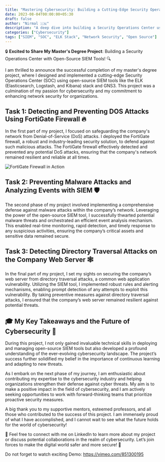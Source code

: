 ```yaml
---
title: "Mastering Cybersecurity: Building a Cutting-Edge Security Operations Center with Open-Source SIEM Tools"
date: 2023-08-04T00:00:00+05:30
draft: false
author: "Nirmal 🇮🇳"
description: "A deep dive into building a Security Operations Center using open-source SIEM tools as part of a master's degree project."
categories: ["Cybersecurity"]
tags: ["SIEM", "SOC", "ELK Stack", "Network Security", "Open Source"]
---
```


🔒 **Excited to Share My Master's Degree Project**: Building a Security Operations Center with Open-Source SIEM Tools! 🔍

I am thrilled to announce the successful completion of my master's degree project, where I designed and implemented a cutting-edge Security Operations Center (SOC) using open-source SIEM tools like the ELK (Elasticsearch, Logstash, and Kibana) stack and GNS3. This project was a culmination of my passion for cybersecurity and my commitment to enhancing network security for organizations.

## Task 1: Detecting and Preventing DOS Attacks Using FortiGate Firewall 🔥

In the first part of my project, I focused on safeguarding the company's network from Denial-of-Service (DoS) attacks. I deployed the FortiGate firewall, a robust and industry-leading security solution, to defend against such malicious attacks. The FortiGate firewall effectively detected and prevented any potential DoS attacks, ensuring that the company's network remained resilient and reliable at all times.

![FortiGate Firewall in Action](/images/fortigate-dos-protection.jpg)

## Task 2: Preventing Malware Attacks and Analyzing Events with SIEM 🛡️

The second phase of my project involved implementing a comprehensive defense against malware attacks within the company’s network. Leveraging the power of the open-source SIEM tool, I successfully thwarted potential malware threats and orchestrated an efficient event analysis mechanism. This enabled real-time monitoring, rapid detection, and timely response to any suspicious activities, ensuring the company’s critical assets and sensitive data remained secure.

## Task 3: Detecting Directory Traversal Attacks on the Company Web Server 🕸️

In the final part of my project, I set my sights on securing the company’s web server from directory traversal attacks, a common web application vulnerability. Utilizing the SIEM tool, I implemented robust rules and alerting mechanisms, enabling prompt detection of any attempts to exploit this vulnerability. By taking preventive measures against directory traversal attacks, I ensured that the company’s web server remained resilient against potential threats.

## 🎓 My Key Takeaways and the Future of Cybersecurity 🚀

During this project, I not only gained invaluable technical skills in deploying and managing open-source SIEM tools but also developed a profound understanding of the ever-evolving cybersecurity landscape. The project’s success further solidified my belief in the importance of continuous learning and adapting to new threats.

As I embark on the next phase of my journey, I am enthusiastic about contributing my expertise to the cybersecurity industry and helping organizations strengthen their defense against cyber threats. My aim is to make a positive impact in the field of cybersecurity, and I am actively seeking opportunities to work with forward-thinking teams that prioritize proactive security measures.

A big thank you to my supportive mentors, esteemed professors, and all those who contributed to the success of this project. I am immensely proud of what I have accomplished, and I cannot wait to see what the future holds for the world of cybersecurity!

📩 Feel free to connect with me on LinkedIn to learn more about my project or discuss potential collaborations in the realm of cybersecurity. Let’s join forces to make the digital world safer and more secure! 🤝

Do not forget to watch exciting Demo: https://vimeo.com/851300195

